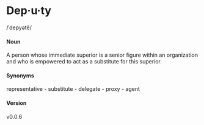 # Dep·u·ty
/ˈdepyətē/

#### Noun

A person whose immediate superior is a senior figure within an organization and who is empowered to act as a substitute for this superior.

#### Synonyms
representative - substitute - delegate - proxy - agent

#### Version
v0.0.6
